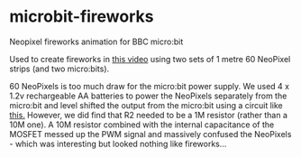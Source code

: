 # microbit-fireworks
Neopixel fireworks animation for BBC micro:bit

Used to create fireworks in <a href="https://twitter.com/Our_Frank/status/927229036794916865">this video</a> using two sets of 1 metre 60 NeoPixel strips (and two micro:bits).

60 NeoPixels is too much draw for the micro:bit power supply. We used 4 x 1.2v rechargeable AA batteries to power the NeoPixels separately from the micro:bit and level shifted the output from the micro:bit using a circuit like <a href="https://elinux.org/RPi_GPIO_Interface_Circuits#Classic_MOSFET_level_shifter">this.</a> However, we did find that R2 needed to be a 1M resistor (rather than a 10M one). A 10M resistor combined with the internal capacitance of the MOSFET messed up the PWM signal and massively confused the NeoPixels - which was interesting but looked nothing like fireworks...  
